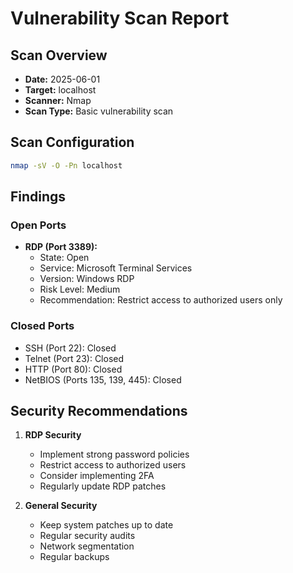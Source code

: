 # Vulnerability Scan Report

## Scan Overview
- **Date:** 2025-06-01
- **Target:** localhost
- **Scanner:** Nmap
- **Scan Type:** Basic vulnerability scan

## Scan Configuration
```bash
nmap -sV -O -Pn localhost
```

## Findings

### Open Ports
- **RDP (Port 3389):**
  - State: Open
  - Service: Microsoft Terminal Services
  - Version: Windows RDP
  - Risk Level: Medium
  - Recommendation: Restrict access to authorized users only

### Closed Ports
- SSH (Port 22): Closed
- Telnet (Port 23): Closed
- HTTP (Port 80): Closed
- NetBIOS (Ports 135, 139, 445): Closed

## Security Recommendations

1. **RDP Security**
   - Implement strong password policies
   - Restrict access to authorized users
   - Consider implementing 2FA
   - Regularly update RDP patches

2. **General Security**
   - Keep system patches up to date
   - Regular security audits
   - Network segmentation
   - Regular backups
